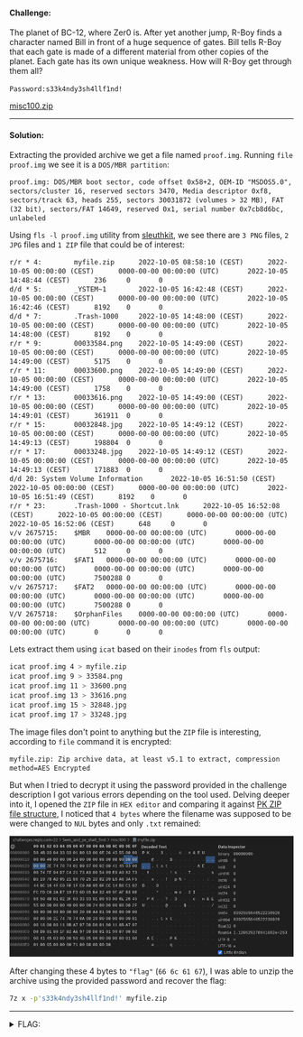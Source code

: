 #### Challenge:

The planet of BC-12, where Zer0 is. After yet another jump, R-Boy finds a character named Bill in front of a huge sequence of gates. Bill tells R-Boy that each gate is made of a different material from other copies of the planet. Each gate has its own unique weakness. How will R-Boy get through them all?

`Password:s33k4ndy3sh4llf1nd!`

[misc100.zip](./misc100.zip ":ignore")

---

#### Solution:

Extracting the provided archive we get a file named `proof.img`.
Running `file proof.img` we see it is a `DOS/MBR partition`:

```text
proof.img: DOS/MBR boot sector, code offset 0x58+2, OEM-ID "MSDOS5.0", sectors/cluster 16, reserved sectors 3470, Media descriptor 0xf8, sectors/track 63, heads 255, sectors 30031872 (volumes > 32 MB), FAT (32 bit), sectors/FAT 14649, reserved 0x1, serial number 0x7cb8d6bc, unlabeled
```

Using `fls -l proof.img` utility from [sleuthkit](http://www.sleuthkit.org/), we see there are `3 PNG` files, `2 JPG` files and `1 ZIP` file that could be of interest:

```text
r/r * 4:        myfile.zip      2022-10-05 08:58:10 (CEST)      2022-10-05 00:00:00 (CEST)      0000-00-00 00:00:00 (UTC)       2022-10-05 14:48:44 (CEST)      236     0       0
d/d * 5:        _YSTEM~1        2022-10-05 16:42:48 (CEST)      2022-10-05 00:00:00 (CEST)      0000-00-00 00:00:00 (UTC)       2022-10-05 16:42:46 (CEST)      8192    0       0
d/d * 7:        .Trash-1000     2022-10-05 14:48:00 (CEST)      2022-10-05 00:00:00 (CEST)      0000-00-00 00:00:00 (UTC)       2022-10-05 14:48:00 (CEST)      8192    0       0
r/r * 9:        00033584.png    2022-10-05 14:49:00 (CEST)      2022-10-05 00:00:00 (CEST)      0000-00-00 00:00:00 (UTC)       2022-10-05 14:49:00 (CEST)      5175    0       0
r/r * 11:       00033600.png    2022-10-05 14:49:00 (CEST)      2022-10-05 00:00:00 (CEST)      0000-00-00 00:00:00 (UTC)       2022-10-05 14:49:00 (CEST)      1758    0       0
r/r * 13:       00033616.png    2022-10-05 14:49:00 (CEST)      2022-10-05 00:00:00 (CEST)      0000-00-00 00:00:00 (UTC)       2022-10-05 14:49:01 (CEST)      361911  0       0
r/r * 15:       00032848.jpg    2022-10-05 14:49:12 (CEST)      2022-10-05 00:00:00 (CEST)      0000-00-00 00:00:00 (UTC)       2022-10-05 14:49:13 (CEST)      198804  0       0
r/r * 17:       00033248.jpg    2022-10-05 14:49:12 (CEST)      2022-10-05 00:00:00 (CEST)      0000-00-00 00:00:00 (UTC)       2022-10-05 14:49:13 (CEST)      171883  0       0
d/d 20: System Volume Information       2022-10-05 16:51:50 (CEST)      2022-10-05 00:00:00 (CEST)      0000-00-00 00:00:00 (UTC)       2022-10-05 16:51:49 (CEST)      8192    0       0
r/r * 23:       .Trash-1000 - Shortcut.lnk      2022-10-05 16:52:08 (CEST)      2022-10-05 00:00:00 (CEST)      0000-00-00 00:00:00 (UTC)       2022-10-05 16:52:06 (CEST)      648     0       0
v/v 2675715:    $MBR    0000-00-00 00:00:00 (UTC)       0000-00-00 00:00:00 (UTC)       0000-00-00 00:00:00 (UTC)       0000-00-00 00:00:00 (UTC)       512     0       0
v/v 2675716:    $FAT1   0000-00-00 00:00:00 (UTC)       0000-00-00 00:00:00 (UTC)       0000-00-00 00:00:00 (UTC)       0000-00-00 00:00:00 (UTC)       7500288 0       0
v/v 2675717:    $FAT2   0000-00-00 00:00:00 (UTC)       0000-00-00 00:00:00 (UTC)       0000-00-00 00:00:00 (UTC)       0000-00-00 00:00:00 (UTC)       7500288 0       0
V/V 2675718:    $OrphanFiles    0000-00-00 00:00:00 (UTC)       0000-00-00 00:00:00 (UTC)       0000-00-00 00:00:00 (UTC)       0000-00-00 00:00:00 (UTC)       0       0       0
```
Lets extract them using `icat` based on their `inodes` from `fls` output:

```bash
icat proof.img 4 > myfile.zip
icat proof.img 9 > 33584.png
icat proof.img 11 > 33600.png
icat proof.img 13 > 33616.png
icat proof.img 15 > 32848.jpg
icat proof.img 17 > 33248.jpg
```

The image files don't point to anything but the `ZIP` file is interesting, according to `file` command it is encrypted:

```text
myfile.zip: Zip archive data, at least v5.1 to extract, compression method=AES Encrypted
```

But when I tried to decrypt it using the password provided in the challenge description I got various errors depending on the tool used.
Delving deeper into it, I opened the `ZIP` file in `HEX editor` and comparing it against [PK ZIP file structure](https://users.cs.jmu.edu/buchhofp/forensics/formats/pkzip.html), I noticed that `4 bytes` where the filename was supposed to be were changed to `NUL` bytes and only `.txt` remained:

![image.png](./image.png)

After changing these 4 bytes to `"flag"` (`66 6c 61 67`), I was able to unzip the archive using the provided password and recover the flag:

```bash
7z x -p's33k4ndy3sh4llf1nd!' myfile.zip
```

---

<details><summary>FLAG:</summary>

```
{FLG:y0u_4r3_4_v3ry_g00d_pol1c3m4n}
```

</details>
